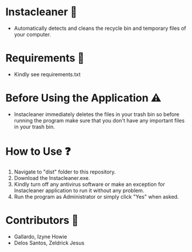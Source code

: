 # Instacleaner 🚀
- Automatically detects and cleans the recycle bin and temporary files of your computer.

# Requirements 📄
- Kindly see requirements.txt

# Before Using the Application ⚠️
- Instacleaner immediately deletes the files in your trash bin so before running the program make sure that you don't have any important files in your trash bin.

# How to Use ❓
1. Navigate to "dist" folder to this repository.
2. Download the Instacleaner.exe.
3. Kindly turn off any antivirus software or make an exception for Instacleaner application to run it without any problem.
5. Run the program as Administrator or simply click "Yes" when asked.

# Contributors 👥
- Gallardo, Izyne Howie
- Delos Santos, Zeldrick Jesus
